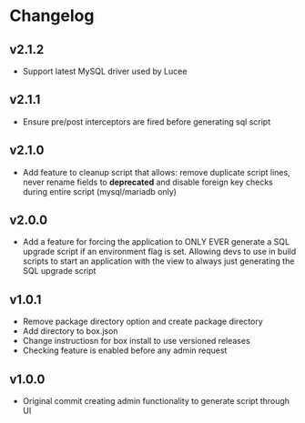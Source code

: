 # Changelog

## v2.1.2

* Support latest MySQL driver used by Lucee

## v2.1.1

* Ensure pre/post interceptors are fired before generating sql script

## v2.1.0

* Add feature to cleanup script that allows: remove duplicate script lines, never rename fields to __deprecated__ and disable foreign key checks during entire script (mysql/mariadb only)

## v2.0.0

* Add a feature for forcing the application to ONLY EVER generate a SQL upgrade script if an environment flag is set. Allowing devs to use in build scripts to start an application with the view to always just generating the SQL upgrade script

## v1.0.1

* Remove package directory option and create package directory
* Add directory to box.json
* Change instructiosn for box install to use versioned releases
* Checking feature is enabled before any admin request

## v1.0.0 

* Original commit creating admin functionality to generate script through UI
